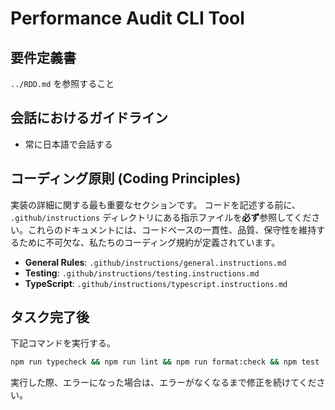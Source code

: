 # Performance Audit CLI Tool

## 要件定義書

`../RDD.md` を参照すること

## 会話におけるガイドライン

- 常に日本語で会話する

## コーディング原則 (Coding Principles)

実装の詳細に関する最も重要なセクションです。
コードを記述する前に、 `.github/instructions` ディレクトリにある指示ファイルを**必ず**参照してください。これらのドキュメントには、コードベースの一貫性、品質、保守性を維持するために不可欠な、私たちのコーディング規約が定義されています。

- **General Rules**: `.github/instructions/general.instructions.md`
- **Testing**: `.github/instructions/testing.instructions.md`
- **TypeScript**: `.github/instructions/typescript.instructions.md`

## タスク完了後

下記コマンドを実行する。

```bash
npm run typecheck && npm run lint && npm run format:check && npm test
```

実行した際、エラーになった場合は、エラーがなくなるまで修正を続けてください。
